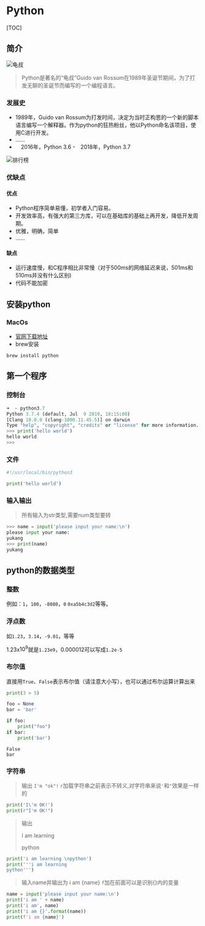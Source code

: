 # Python

[TOC]

## 简介

![龟叔](http://www.yiyuan-tv.club/upload/2019/12/18861873-c637dde0488023f0-a291443999a046e9a01edd17581b0fd1.png)

> Python是著名的“龟叔”Guido van Rossum在1989年圣诞节期间，为了打发无聊的圣诞节而编写的一个编程语言。

### 发展史

- 1989年，Guido van Rossum为打发时间，决定为当时正构思的一个新的脚本语言编写一个解释器。作为python的狂热粉丝，他以Python命名该项目，使用C进行开发。
- ……
- 　2016年，Python 3.6
-　2018年，Python 3.7

![排行榜](http://www.yiyuan-tv.club/upload/2019/12/ranking_list2019-c010aeb366bf4d29ac033b957fc37942.png)

### 优缺点

#### 优点

- Python程序简单易懂，初学者入门容易。
- 开发效率高，有强大的第三方库，可以在基础库的基础上再开发，降低开发周期。
- 优雅，明确，简单
- ……

#### 缺点

- 运行速度慢，和C程序相比非常慢（对于500ms的网络延迟来说，501ms和510ms并没有什么区别)
- 代码不能加密



## 安装python

### MacOs

- [官网下载地址](https://www.python.org/downloads/mac-osx/)
- brew安装

```shell
brew install python
```



## 第一个程序 

### 控制台

```python
➜  ~ python3.7
Python 3.7.4 (default, Jul  9 2019, 18:15:00)
[Clang 10.0.0 (clang-1000.11.45.5)] on darwin
Type "help", "copyright", "credits" or "license" for more information.
>>> print('hello world')
hello world
>>>
```

### 文件



```python
#!/usr/local/bin/python3

print('hello world')
```

### 输入输出

> 所有输入为str类型,需要num类型要转

```python
>>> name = input('please input your name:\n')
please input your name:
yukang
>>> print(name)
yukang
```



## python的数据类型

### 整数

例如：`1`，`100`，`-8080`，`0` `0xa5b4c3d2`等等。

### 浮点数

如`1.23`，`3.14`，`-9.01`，等等

1.23x$10^{9}$就是`1.23e9`，0.000012可以写成`1.2e-5`

### 布尔值

直接用`True`、`False`表示布尔值（请注意大小写），也可以通过布尔运算计算出来

```python
print(3 > 5)

foo = None
bar = 'bar'

if foo:
    print("foo")
if bar:
    print('bar')

```

```
False
bar
```

### 字符串

> 输出 `I'm "ok"!`        `r`加载字符串之前表示不转义,对字符串来说`'`和`"`效果是一样的

```python
print('I\'m OK!')
print(r"I'm OK!")
```

> 输出
>
> I am learning
>
> python

```python
print('i am learning \npython')
print('''i am learning 
python''')
```

> 输入name并输出为 i am {name}       `f`加在前面可以是识别{}内的变量

```python
name = input('please input your name:\n')
print('i am ' + name)
print('i am', name)
print('i am {}'.format(name))
print(f'i am {name}')
```

